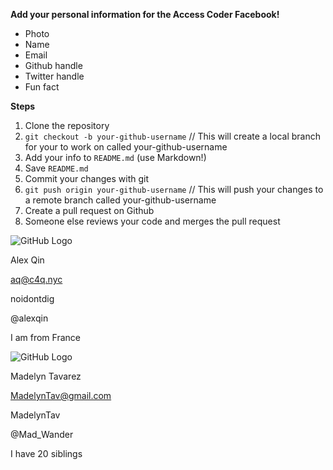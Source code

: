 **Add your personal information for the Access Coder Facebook!**

* Photo
* Name
* Email
* Github handle
* Twitter handle
* Fun fact

**Steps**

1. Clone the repository
2. `git checkout -b your-github-username` // This will create a local branch for your to work on called your-github-username
3. Add your info to `README.md` (use Markdown!)
4. Save `README.md`
5. Commit your changes with git
6. `git push origin your-github-username` // This will push your changes to a remote branch called your-github-username
7. Create a pull request on Github
8. Someone else reviews your code and merges the pull request 


![GitHub Logo](https://lh5.googleusercontent.com/-i25xyK7ALT8/AAAAAAAAAAI/AAAAAAAAAYM/hiDE6rhyVME/photo.jpg)

Alex Qin

aq@c4q.nyc

noidontdig

@alexqin

I am from France


![GitHub Logo](https://encrypted-tbn3.gstatic.com/images?q=tbn:ANd9GcTi_q0w3Ah9Za1vi9bbmag7-POPAPEP6Qc_BQNhVlg3O7oyp30Y7d5aZtk)

Madelyn Tavarez

MadelynTav@gmail.com

MadelynTav

@Mad_Wander

I have 20 siblings

